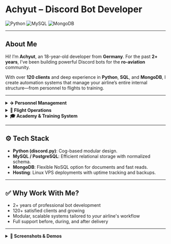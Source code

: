 # Achyut – Discord Bot Developer

![Python](https://img.shields.io/badge/Python-3776AB?style=for-the-badge&logo=python&logoColor=white)
![MySQL](https://img.shields.io/badge/MySQL-4479A1?style=for-the-badge&logo=mysql&logoColor=white)
![MongoDB](https://img.shields.io/badge/MongoDB-47A248?style=for-the-badge&logo=mongodb&logoColor=white)

---

## About Me

Hi! I’m **Achyut**, an 18-year-old developer from **Germany**. For the past **2+ years**, I’ve been building powerful Discord bots for the **ro-aviation** community.

With over **120 clients** and deep experience in **Python**, **SQL**, and **MongoDB**, I create automation systems that manage your airline’s entire internal structure—from personnel to flights to training.

---

<details>
<summary><strong>✈️ Personnel Management</strong></summary>

- Custom user profiles with department, position, rank, and activity data.
- Staff progress tracking including warnings, suspensions, and point balances.
- Secure role-based permission logic tied to your server roles.
- Full audit trail of changes and rank movements.
- Support for salary systems, leave tracking, and more.

</details>

<details>
<summary><strong>🛫 Flight Operations</strong></summary>

- Schedule and manage hosted flights with dynamic crew assignments.
- Auto-checking of roles (captain, FO, purser, ground crew, etc.)
- Track flight performance and log points into personnel profiles.
- Reports, logs, and attendance generated automatically.
- Compatible with custom point or rank-up systems.

</details>

<details>
<summary><strong>🎓 Academy & Training System</strong></summary>

- Host and manage training sessions with attendance and results tracking.
- Auto-log training points and certifications.
- Assign instructors with restricted access.
- Sync data directly into personnel files.
- Useful for both rank-based academies and checklist systems.

</details>

---

## ⚙️ Tech Stack

- **Python (discord.py)**: Cog-based modular design.
- **MySQL / PostgreSQL**: Efficient relational storage with normalized schema.
- **MongoDB**: Flexible NoSQL option for documents and fast reads.
- **Hosting**: Linux VPS deployments with uptime tracking and backups.

---

## ✅ Why Work With Me?

- 2+ years of professional bot development
- 120+ satisfied clients and growing
- Modular, scalable systems tailored to *your* airline's workflow
- Full support before, during, and after delivery

---

<details>
<summary><strong>📸 Screenshots & Demos</strong></summary>

### Personnel Management Interface
![Personnel Overview](https://cdn.discordapp.com/attachments/1359957985681477852/1361377329917460751/IMG_6624.png?ex=681449b0&is=6812f830&hm=4cc0175798f7fdee4a1bfb50091dff5e55c45a0e2a61448f00b563bea4d9df55&)
![Personnel Overview](https://cdn.discordapp.com/attachments/1359957985681477852/1361377330538348675/IMG_6625.png?ex=681449b0&is=6812f830&hm=98314f17ac65e0be356d482576078ff76ab4bf591abe941410991fdffaecc91d&)

### Flight Scheduling & Dashboard
Click image to play video.
[![Flight Bashboard](https://cdn.discordapp.com/attachments/1352025497957175377/1367444944993652829/IMG_0854.png?ex=68149bd8&is=68134a58&hm=2ca047c441a95dd68b8df5db6764d484c9d8e3a826f726f40740a10096f4e3b5&)](https://media.discordapp.net/attachments/1229064061006774302/1336110294421999788/ScreenRecording_02-03-2025_23-24-28_1.mov?ex=6813fe2d&is=6812acad&hm=483071efde544605cd304b8573a8aac292d47f017fc9b1dd4e807083b7d8ba0b&)

</details>